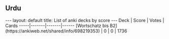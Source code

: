 <h2>Urdu</h2>
---
layout: default
title: List of anki decks by score
---
Deck | Score | Votes | Cards
-----|-------|-------|------
[Wortschatz bis B2](https://ankiweb.net/shared/info/698219353) | 0 | 0 | 1736
